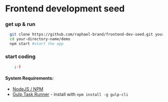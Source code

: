 # Frontend development seed

### get up & run

``` bash
  git clone https://github.com/raphael-brand/frontend-dev-seed.git your-directory-name
  cd your-directory-name/demo
  npm start #start the app
```
### start coding
``` bash
    ;-)
```


#### System Requirements:

- [NodeJS / NPM](https://nodejs.org) 
- [Gulp Task Runner](https://gulpjs.com) - install with `npm install -g gulp-cli`

